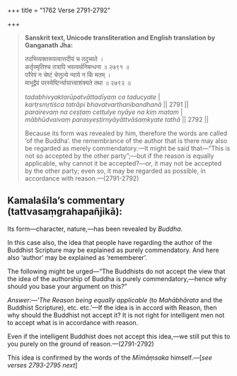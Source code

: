 +++
title = "1762 Verse 2791-2792"

+++
> **Sanskrit text, Unicode transliteration and English translation by Ganganath Jha:** 
>
> तदभिव्यक्तरूपत्वात्तदीयं च तदुच्यते ।  
> कर्तृस्मृतिश्च तत्रापि भवत्वर्थनिबन्धना ॥ २७९१ ॥  
> परैरेवं न चेष्टं चेत्तुल्ये न्याये न किं मतम् ।  
> माभूद्वैवं परस्येष्टिर्न्यायात्त्वाशंक्यते तथा ॥ २७९२ ॥ 
>
> *tadabhivyaktarūpatvāttadīyaṃ ca taducyate* \|  
> *kartṛsmṛtiśca tatrāpi bhavatvarthanibandhanā* \|\| 2791 \|\|  
> *parairevaṃ na ceṣṭaṃ cettulye nyāye na kiṃ matam* \|  
> *mābhūdvaivaṃ parasyeṣṭirnyāyāttvāśaṃkyate tathā* \|\| 2792 \|\| 
>
> Because its form was revealed by him, therefore the words are called ‘of the Buddha’. the remembrance of the author that is there may also be regarded as merely commendatory.—It might be said that—“This is not so accepted by the other party”;—but if the reason is equally applicable, why cannot it be accepted?—or, it may not be accepted by the other party; even so, it may be regarded as possible, in accordance with reason.—(2791-2792)



## Kamalaśīla’s commentary (tattvasaṃgrahapañjikā):

Its form—character, nature,—has been revealed by *Buddha*.

In this case also, the idea that people have regarding the author of the Buddhist Scripture may be explained as purely commendatory. And here also ‘author’ may be explained as ‘rememberer’.

The following might be urged—“The Buddhists do not accept the view that the idea of the authorship of Buddha is purely commendatory,—hence why should you base your argument on this?”

*Answer*:—‘*The Reason being equally applicable* (to *Mahābhārata* and the Buddhist Scripture), etc. etc.’—If the idea is in accord with Reason, then why should the Buddhist not accept it? It is not right for intelligent men not to accept what is in accordance with reason.

Even if the intelligent Buddhist does not accept this idea,—we still put this to you purely on the ground of reason.—(2791-2792)

This idea is confirmed by the words of the *Mīmāṃsaka* himself.—[*see verses 2793-2795 next*]


